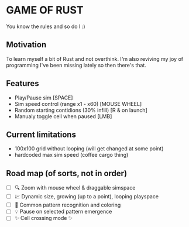 # GAME OF RUST
You know the rules and so do I :)

## Motivation
To learn myself a bit of Rust and not overthink.
I'm also reviving my joy of programming I've been missing lately so then there's that.

## Features
- Play/Pause sim [SPACE]
- Sim speed control (range x1 - x60) [MOUSE WHEEL]
- Random starting contidions (30% infill) [R & on launch]
- Manualy toggle cell when paused [LMB]

## Current limitations
- 100x100 grid without looping (will get changed at some point)
- hardcoded max sim speed (coffee cargo thing)

## Road map (of sorts, not in order)
- [ ] 🔍 Zoom with mouse wheel & draggable simspace
- [ ] 💹 Dynamic size, growing (up to a point), looping playspace
- [ ] 👀 Common pattern recognition and coloring
- [ ] 💡 Pause on selected pattern emergence
- [ ] ✨ Cell crossing mode ✨
